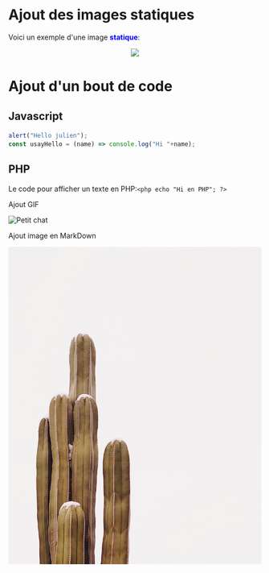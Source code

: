 # Ajout des images statiques


Voici un exemple d'une image <span style="color:blue;">**statique**</span>:

<p style="text-align:center;"><img src="https://picsum.photos/id/237/200/300"></p>


# Ajout d'un bout de code

## Javascript
```javascript
alert("Hello julien");
const usayHello = (name) => console.log("Hi "+name);
```

## PHP
Le code pour afficher un texte en PHP:```<php echo "Hi en PHP"; ?>```

Ajout GIF

![Petit chat](https://media.giphy.com/media/vFKqnCdLPNOKc/giphy.gif)

Ajout image en MarkDown

![cactus](cactus.jpg)
